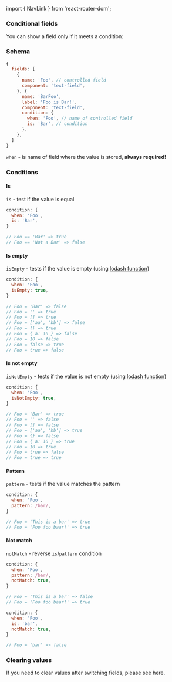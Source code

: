 import { NavLink } from 'react-router-dom';

### Conditional fields

You can show a field only if it meets a condition:

### Schema

```jsx
{
  fields: [
    {
      name: 'Foo', // controlled field
      component: 'text-field',
    }, {
      name: 'BarFoo',
      label: 'Foo is Bar!',
      component: 'text-field',
      condition: {
        when: 'Foo', // name of controlled field
        is: 'Bar', // condition
      },
    },
  ]
}
```

`when` - is name of field where the value is stored, **always required!**

### Conditions

#### Is

`is` - test if the value is equal

```jsx
condition: {
  when: 'Foo',
  is: 'Bar',
}

// Foo == 'Bar' => true
// Foo == 'Not a Bar' => false
```
#### Is empty

`isEmpty` - tests if the value is empty (using [lodash function](https://lodash.com/docs/4.17.11#isEmpty))

```jsx
condition: {
  when: 'Foo',
  isEmpty: true,
}

// Foo = 'Bar' => false
// Foo = '' => true
// Foo = [] => true
// Foo = ['aa', 'bb'] => false
// Foo = {} => true
// Foo = { a: 10 } => false
// Foo = 10 => false
// Foo = false => true
// Foo = true => false
```
#### Is not empty

`isNotEmpty` - tests if the value is not empty (using [lodash function](https://lodash.com/docs/4.17.11#isEmpty))

```jsx
condition: {
  when: 'Foo',
  isNotEmpty: true,
}

// Foo = 'Bar' => true
// Foo = '' => false
// Foo = [] => false
// Foo = ['aa', 'bb'] => true
// Foo = {} => false
// Foo = { a: 10 } => true
// Foo = 10 => true
// Foo = true => false
// Foo = true => true
```
#### Pattern

`pattern` - tests if the value matches the pattern

```jsx
condition: {
  when: 'Foo',
  pattern: /bar/,
}

// Foo = 'This is a bar' => true
// Foo = 'Foo foo baar!' => true
```

#### Not match

`notMatch` - reverse `is`/`pattern` condition

```jsx
condition: {
  when: 'Foo',
  pattern: /bar/,
  notMatch: true,
}

// Foo = 'This is a bar' => false
// Foo = 'Foo foo baar!' => true
```

```jsx
condition: {
  when: 'Foo',
  is: 'bar',
  notMatch: true,
}

// Foo = 'bar' => false
```

### Clearing values

If you need to clear values after switching fields, please see <NavLink to="/renderer/unmounting">here</NavLink>.